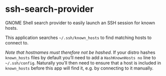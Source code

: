 # ssh-search-provider
GNOME Shell search provider to easily launch an SSH session for known hosts.

This application searches `~/.ssh/known_hosts` to find matching hosts to connect
to.

*Note that hostnames must therefore not be hashed*. If your distro hashes
`known_hosts` files by default you’ll need to add a `HashKnownHosts no` line to
`~/.ssh/config`. Naturally you’ll then need to ensure that a host is included in
`known_hosts` before this app will find it, e.g. by connecting to it manually.
